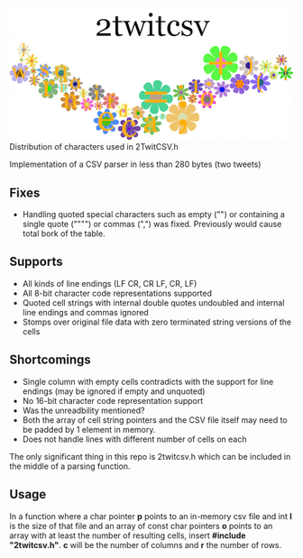 ![2TwitCSV](/media/2twitcsv.png)
Distribution of characters used in 2TwitCSV.h  

Implementation of a CSV parser in less than 280 bytes (two tweets)

Fixes
-----

 - Handling quoted special characters such as empty ("") or containing a single quote ("""") or commas (",") was fixed. Previously would cause total bork of the table.

Supports
--------

 - All kinds of line endings (LF CR, CR LF, CR, LF)
 - All 8-bit character code representations supported
 - Quoted cell strings with internal double quotes undoubled and internal line endings and commas ignored
 - Stomps over original file data with zero terminated string versions of the cells

Shortcomings
------------

 - Single column with empty cells contradicts with the support for line endings (may be ignored if empty and unquoted)
 - No 16-bit character code representation support
 - Was the unreadbility mentioned?
 - Both the array of cell string pointers and the CSV file itself may need to be padded by 1 element in memory.
 - Does not handle lines with different number of cells on each

The only significant thing in this repo is 2twitcsv.h which can be included in the middle of a parsing function.

Usage
-----

In a function where a char pointer **p** points to an in-memory csv file and int **l** is the size of that file and an array of const char pointers **o** points to an array with at least the number of resulting cells, insert **#include "2twitcsv.h"**. **c** will be the number of columns and **r** the number of rows.
